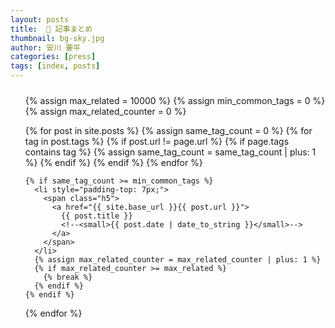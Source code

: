 ```yaml
---
layout: posts
title:  📜 記事まとめ
thumbnail: bg-sky.jpg
author: 安川 要平
categories: [press]
tags: [index, posts]
---
```


<ul style="list-style: none; padding-top: 10px;">
  {% assign max_related = 10000 %}
  {% assign min_common_tags = 0 %}
  {% assign max_related_counter = 0 %}

  {% for post in site.posts %}
    {% assign same_tag_count = 0 %}
    {% for tag in post.tags %}
      {% if post.url != page.url %}
        {% if page.tags contains tag %}
          {% assign same_tag_count = same_tag_count | plus: 1 %}
        {% endif %}
      {% endif %}
    {% endfor %}

    {% if same_tag_count >= min_common_tags %}
      <li style="padding-top: 7px;">
        <span class="h5">
          <a href="{{ site.base_url }}{{ post.url }}">
            {{ post.title }}
            <!--<small>{{ post.date | date_to_string }}</small>-->
          </a>
        </span>
      </li>
      {% assign max_related_counter = max_related_counter | plus: 1 %}
      {% if max_related_counter >= max_related %}
        {% break %}
      {% endif %}
    {% endif %}
  {% endfor %}
</ul>


